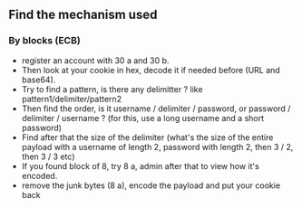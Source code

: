 ## Find the mechanism used

### By blocks (ECB)

- register an account with 30 a and 30 b.
- Then look at your cookie in hex, decode it if needed before (URL and base64).
- Try to find a pattern, is there any delimitter ? like pattern1/delimiter/pattern2
- Then find the order, is it username / delimiter / password, or password / delimiter / username ? (for this, use a long username and a short password)
- Find after that the size of the delimiter (what's the size of the entire payload with a username of length 2, password with length 2, then 3 / 2, then 3 / 3 etc)
- If you found block of 8, try 8 a, admin after that to view how it's encoded. 
- remove the junk bytes (8 a), encode the payload and put your cookie back

